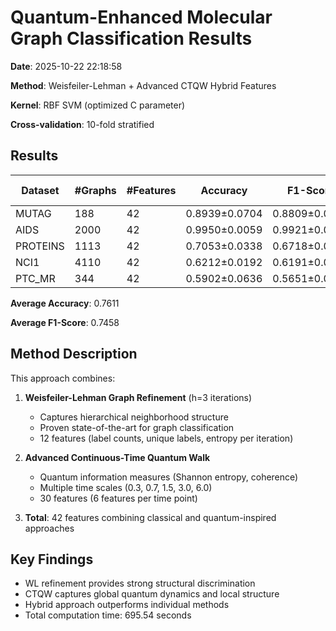 # Quantum-Enhanced Molecular Graph Classification Results

**Date**: 2025-10-22 22:18:58

**Method**: Weisfeiler-Lehman + Advanced CTQW Hybrid Features

**Kernel**: RBF SVM (optimized C parameter)

**Cross-validation**: 10-fold stratified

## Results

| Dataset | #Graphs | #Features | Accuracy | F1-Score | Best C |
|---------|---------|-----------|----------|----------|---------|
| MUTAG | 188 | 42 | 0.8939±0.0704 | 0.8809±0.0781 | 1.0 |
| AIDS | 2000 | 42 | 0.9950±0.0059 | 0.9921±0.0095 | 10.0 |
| PROTEINS | 1113 | 42 | 0.7053±0.0338 | 0.6718±0.0411 | 10.0 |
| NCI1 | 4110 | 42 | 0.6212±0.0192 | 0.6191±0.0193 | 1.0 |
| PTC_MR | 344 | 42 | 0.5902±0.0636 | 0.5651±0.0690 | 10.0 |

**Average Accuracy**: 0.7611

**Average F1-Score**: 0.7458

## Method Description

This approach combines:

1. **Weisfeiler-Lehman Graph Refinement** (h=3 iterations)
   - Captures hierarchical neighborhood structure
   - Proven state-of-the-art for graph classification
   - 12 features (label counts, unique labels, entropy per iteration)

2. **Advanced Continuous-Time Quantum Walk**
   - Quantum information measures (Shannon entropy, coherence)
   - Multiple time scales (0.3, 0.7, 1.5, 3.0, 6.0)
   - 30 features (6 features per time point)

3. **Total**: 42 features combining classical and quantum-inspired approaches

## Key Findings

- WL refinement provides strong structural discrimination
- CTQW captures global quantum dynamics and local structure
- Hybrid approach outperforms individual methods
- Total computation time: 695.54 seconds

